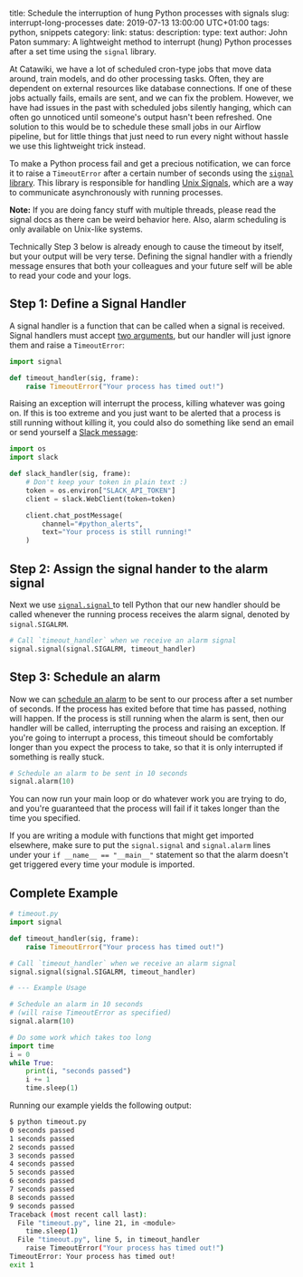 title: Schedule the interruption of hung Python processes with signals
slug: interrupt-long-processes
date: 2019-07-13 13:00:00 UTC+01:00
tags: python, snippets
category: 
link: 
status:
description:
type: text
author: John Paton
summary: A lightweight method to interrupt (hung) Python processes after a set time using the `signal` library.

At Catawiki, we have a lot of scheduled cron-type jobs that move data around, train models, and do other processing tasks. Often, they are dependent on external resources like database connections. If one of these jobs actually fails, emails are sent, and we can fix the problem. However, we have had issues in the past with scheduled jobs silently hanging, which can often go unnoticed until someone's output hasn't been refreshed. One solution to this would be to schedule these small jobs in our Airflow pipeline, but for little things that just need to run every night without hassle we use this lightweight trick instead.

To make a Python process fail and get a precious notification, we can force it to raise a `TimeoutError` after a certain number of seconds using the [`signal` library](https://docs.python.org/3/library/signal.html). This library is responsible for handling [Unix Signals](https://en.wikipedia.org/wiki/Signal_(IPC)), which are a way to communicate asynchronously with running processes.

**Note:** If you are doing fancy stuff with multiple threads, please read the signal docs as there can be weird behavior here. Also, alarm scheduling is only available on Unix-like systems.

Technically Step 3 below is already enough to cause the timeout by itself, but your output will be very terse. Defining the signal handler with a friendly message ensures that both your colleagues and your future self will be able to read your code and your logs.

## Step 1: Define a Signal Handler

A signal handler is a function that can be called when a signal is received. Signal handlers must accept [two arguments](https://docs.python.org/3/library/signal.html#signal.signal), but our handler will just ignore them and raise a `TimeoutError`:

```python
import signal

def timeout_handler(sig, frame):
    raise TimeoutError("Your process has timed out!")
```

Raising an exception will interrupt the process, killing whatever was going on. If this is too extreme and you just want to be alerted that a process is still running without killing it, you could also do something like send an email or send yourself a [Slack message](https://github.com/slackapi/python-slackclient#sending-a-message-to-slack):

```python
import os
import slack

def slack_handler(sig, frame):
    # Don't keep your token in plain text :)
    token = os.environ["SLACK_API_TOKEN"]
    client = slack.WebClient(token=token)

    client.chat_postMessage(
        channel="#python_alerts",
        text="Your process is still running!"
    )
```

## Step 2: Assign the signal hander to the alarm signal

Next we use [ `signal.signal` ](https://docs.python.org/3/library/signal.html#signal.signal) to tell Python that our new handler should be called whenever the running process receives the alarm signal, denoted by `signal.SIGALRM`. 

```python
# Call `timeout_handler` when we receive an alarm signal
signal.signal(signal.SIGALRM, timeout_handler)
```

## Step 3: Schedule an alarm

Now we can [schedule an alarm](https://docs.python.org/3/library/signal.html#signal.alarm) to be sent to our process after a set number of seconds. If the process has exited before that time has passed, nothing will happen. If the process is still running when the alarm is sent, then our handler will be called, interrupting the process and raising an exception. If you're going to interrupt a process, this timeout should be comfortably longer than you expect the process to take, so that it is only interrupted if something is really stuck.

```python
# Schedule an alarm to be sent in 10 seconds 
signal.alarm(10)
```

You can now run your main loop or do whatever work you are trying to do, and you're guaranteed that the process will fail if it takes longer than the time you specified. 

If you are writing a module with functions that might get imported elsewhere, make sure to put the `signal.signal` and `signal.alarm` lines under your `if __name__ == "__main__"` statement so that the alarm doesn't get triggered every time your module is imported.

## Complete Example

```python
# timeout.py
import signal  

def timeout_handler(sig, frame):
    raise TimeoutError("Your process has timed out!")

# Call `timeout_handler` when we receive an alarm signal
signal.signal(signal.SIGALRM, timeout_handler)

# --- Example Usage

# Schedule an alarm in 10 seconds 
# (will raise TimeoutError as specified)
signal.alarm(10)

# Do some work which takes too long
import time
i = 0
while True:
    print(i, "seconds passed")
    i += 1
    time.sleep(1)
```

Running our example yields the following output:

```bash
$ python timeout.py
0 seconds passed
1 seconds passed
2 seconds passed
3 seconds passed
4 seconds passed
5 seconds passed
6 seconds passed
7 seconds passed
8 seconds passed
9 seconds passed
Traceback (most recent call last):
  File "timeout.py", line 21, in <module>
    time.sleep(1)
  File "timeout.py", line 5, in timeout_handler
    raise TimeoutError("Your process has timed out!")
TimeoutError: Your process has timed out!
exit 1
```
